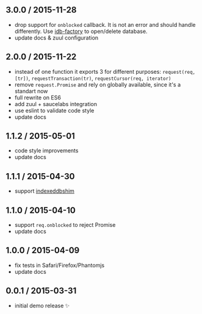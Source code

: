 ## 3.0.0 / 2015-11-28

* drop support for `onblocked` callback. It is not an error and should handle differently.
  Use [idb-factory](https://github.com/treojs/idb-factory) to open/delete database.
* update docs & zuul configuration

## 2.0.0 / 2015-11-22

* instead of one function it exports 3 for different purposes:
  `request(req, [tr])`, `requestTransaction(tr)`, `requestCursor(req, iterator)`
* remove `request.Promise` and rely on globally available, since it's a standart now
* full rewrite on ES6
* add zuul + saucelabs integration
* use eslint to validate code style
* update docs

## 1.1.2 / 2015-05-01

* code style improvements
* update docs

## 1.1.1 / 2015-04-30

* support [indexeddbshim](https://github.com/axemclion/IndexedDBShim)

## 1.1.0 / 2015-04-10

* support `req.onblocked` to reject Promise
* update docs

## 1.0.0 / 2015-04-09

* fix tests in Safari/Firefox/Phantomjs
* update docs

## 0.0.1 / 2015-03-31

* initial demo release :sparkles:
